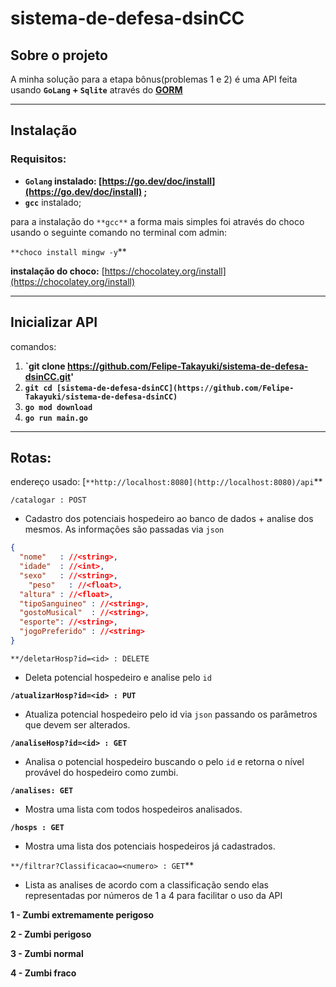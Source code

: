 # sistema-de-defesa-dsinCC

## **Sobre o projeto**

A minha solução para a etapa bônus(problemas 1 e 2) é uma API feita usando **`GoLang` + `Sqlite`** através do **[GORM](https://gorm.io/index.html)** 

---

## **Instalação**

### Requisitos:

- **`Golang` [](https://go.dev/doc/install)instalado: [https://go.dev/doc/install](https://go.dev/doc/install) ;**
- **`gcc`** instalado;

 para a instalação do `**gcc**` a forma mais simples foi através do choco usando o seguinte comando no terminal com admin:

`**choco install mingw -y`** 

**instalação do choco:** [https://chocolatey.org/install](https://chocolatey.org/install) 

---

## Inicializar API

comandos:

1. **`git clone  https://github.com/Felipe-Takayuki/sistema-de-defesa-dsinCC.git'**
2. **`git cd [sistema-de-defesa-dsinCC](https://github.com/Felipe-Takayuki/sistema-de-defesa-dsinCC)`**
3. **`go mod download`** 
4. **`go run main.go`**

---

## **Rotas:**

endereço usado: [`**http://localhost:8080](http://localhost:8080)/api`**       

`/catalogar : POST`

- Cadastro dos potenciais hospedeiro ao banco de dados + analise dos mesmos. As informações são passadas via `json`

```json
{ 
  "nome"   : //<string>,
  "idade"  : //<int>,
  "sexo"   : //<string>,
	"peso"   : //<float>,
  "altura" : //<float>,
  "tipoSanguineo" : //<string>,
  "gostoMusical"  : //<string>,
  "esporte": //<string>,
  "jogoPreferido" : //<string>
}
```

`**/deletarHosp?id=<id> : DELETE`

- Deleta potencial hospedeiro e analise pelo `id`
    
    

**`/atualizarHosp?id=<id> : PUT`**

- Atualiza potencial hospedeiro pelo id via `json` passando os parâmetros que devem ser alterados.

**`/analiseHosp?id=<id> : GET`**

- Analisa o potencial hospedeiro buscando o pelo `id` e retorna o nível provável do hospedeiro como zumbi.

**`/analises: GET`**

- Mostra uma lista com todos hospedeiros analisados.

**`/hosps : GET`**    

- Mostra uma lista dos potenciais hospedeiros já cadastrados.

`**/filtrar?Classificacao=<numero> : GET`** 

- Lista as analises de acordo com a classificação sendo elas representadas por números de 1 a 4 para facilitar o uso da API

**1 - Zumbi extremamente perigoso** 

**2 - Zumbi perigoso** 

**3 - Zumbi normal** 

**4 - Zumbi fraco**
